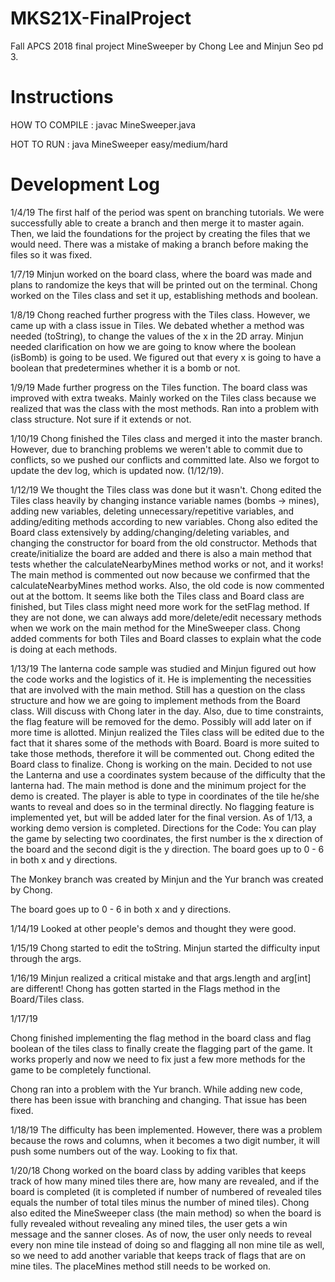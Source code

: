 
# MKS21X-FinalProject
Fall APCS 2018 final project MineSweeper by Chong Lee and Minjun Seo pd 3.

# Instructions

HOW TO COMPILE : javac MineSweeper.java

HOT TO RUN : java MineSweeper easy/medium/hard

# Development Log

1/4/19 The first half of the period was spent on branching tutorials. We were successfully able to create a branch and then merge it to master again. Then, we laid the foundations for the project by creating the files that we would need. There was a mistake of making a branch before making the files so it was fixed.

1/7/19 Minjun worked on the board class, where the board was made and plans to randomize the keys that will be printed out on the terminal. Chong worked on the Tiles class and set it up, establishing methods and boolean.

1/8/19 Chong reached further progress with the Tiles class. However, we came up with a class issue in Tiles. We debated whether a method was needed (toString), to change the values of the x in the 2D array. Minjun needed clarification on how we are going to know where the boolean (isBomb) is going to be used. We figured out that every x is going to have a boolean that predetermines whether it is a bomb or not.

1/9/19 Made further progress on the Tiles function. The board class was improved with extra tweaks. Mainly worked on the Tiles class because we realized that was the class with the most methods. Ran into a problem with class structure. Not sure if it extends or not.

1/10/19 Chong finished the Tiles class and merged it into the master branch. However, due to branching problems we weren't able to commit due to conflicts, so we pushed our conflicts and committed late. Also we forgot to update the dev log, which is updated now. (1/12/19).

1/12/19 We thought the Tiles class was done but it wasn't. Chong edited the Tiles class heavily by changing instance variable names (bombs -> mines), adding new variables, deleting unnecessary/repetitive variables, and adding/editing methods according to new variables. Chong also edited the Board class extensively by adding/changing/deleting variables, and changing the constructor for board from the old constructor. Methods that create/initialize the board are added and there is also a main method that tests whether the calculateNearbyMines method works or not, and it works! The main method is commented out now because we confirmed that the calculateNearbyMines method works. Also, the old code is now commented out at the bottom. It seems like both the Tiles class and Board class are finished, but Tiles class might need more work for the setFlag method. If they are not done, we can always add more/delete/edit necessary methods when we work on the main method for the MineSweeper class. Chong added comments for both Tiles and Board classes to explain what the code is doing at each methods.

1/13/19 The lanterna code sample was studied and Minjun figured out how the code works and the logistics of it. He is implementing the necessities that are involved with the main method. Still has a question on the class structure and how we are going to implement methods from the Board class. Will discuss with Chong later in the day. Also, due to time constraints, the flag feature will be removed for the demo. Possibly will add later on if more time is allotted. Minjun realized the Tiles class will be edited due to the fact that it shares some of the methods with Board. Board is more suited to take those methods, therefore it will be commented out. Chong edited the Board class to finalize. Chong is working on the main. Decided to not use the Lanterna and use a coordinates system because of the difficulty that the lanterna had. The main method is done and the minimum project for the demo is created. The player is able to type in coordinates of the tile he/she wants to reveal and does so in the terminal directly. No flagging feature is implemented yet, but will be added later for the final version. As of 1/13, a working demo version is completed.
Directions for the Code:
You can play the game by selecting two coordinates,
the first number is the x direction of the board and the second digit is the y direction.
The board goes up to 0 - 6 in both x and y directions.

The Monkey branch was created by Minjun and the Yur branch was created by Chong.

The board goes up to 0 - 6 in both x and y directions.

1/14/19
Looked at other people's demos and thought they were good.

1/15/19
Chong started to edit the toString. Minjun started the difficulty input through the args.

1/16/19
Minjun realized a critical mistake and that args.length and arg[int] are different! Chong has gotten started in the Flags method in the Board/Tiles class.

1/17/19

Chong finished implementing the flag method in the board class and flag boolean of the tiles class to finally create the flagging part of the game. It works properly and now we need to fix just a few more methods for the game to be completely functional.

Chong ran into a problem with the Yur branch. While adding new code, there has been issue with branching and changing. That issue has been fixed.

1/18/19
The difficulty has been implemented. However, there was a problem because the rows and columns, when it becomes a two digit number, it will push some numbers out of the way. Looking to fix that.

1/20/18
Chong worked on the board class by adding varibles that keeps track of how many mined tiles there are, how many are revealed, and if the board is completed (it is completed if number of numbered of revealed tiles equals the number of total tiles minus the number of mined tiles). Chong also edited the MineSweeper class (the main method) so when the board is fully revealed without revealing any mined tiles, the user gets a win message and the sanner closes. As of now, the user only needs to reveal every non mine tile instead of doing so and flagging all non mine tile as well, so we need to add another variable that keeps track of flags that are on mine tiles. The placeMines method still needs to be worked on.

